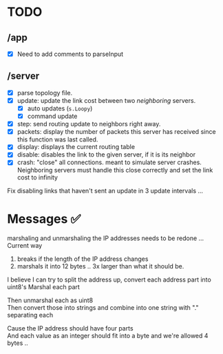 # TODO

## /app
- [x] Need to add comments to parseInput

## /server
- [x] parse topology file.
- [x] update: update the link cost between two *neighboring* servers.
    - [x] auto updates (`s.Loopy`)
    - [x] command update
- [x] step: send routing update to neighbors right away.
- [x] packets: display the number of packets this server has received since this function was last called.
- [x] display: displays the current routing table
- [x] disable: disables the link to the given server, if it is its neighbor
- [x] crash: "close" all connections. meant to simulate server crashes. Neighboring servers must handle this close correctly and set the link cost to infinity

Fix disabling links that haven't sent an update in 3 update intervals ...

# Messages ✅
marshaling and unmarshaling the IP addresses needs to be redone ...
Current way  
1. breaks if the length of the IP address changes
2. marshals it into 12 bytes .. 3x larger than what it should be.

I believe I can try to split the address up, convert each address part into uint8's
Marshal each part

Then unmarshal each as uint8  
Then convert those into strings and combine into one string with "." separating each  

Cause the IP address should have four parts  
And each value as an integer should fit into a byte and we're allowed 4 bytes ..  
